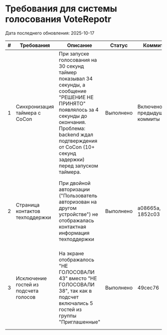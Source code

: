 # Требования для системы голосования VoteRepotr

Дата последнего обновления: 2025-10-17

| # | Требования | Описание | Статус | Коммит | Важные детали |
|---|------------|----------|--------|--------|---------------|
| 1 | Синхронизация таймера с CoCon | При запуске голосования на 30 секунд таймер показывал 34 секунды, а сообщение "РЕШЕНИЕ НЕ ПРИНЯТО" появлялось за 4 секунды до окончания. Проблема: backend ждал подтверждения от CoCon (10+ секунд задержки) перед запуском таймера. | Выполнено | Включено в предыдущие коммиты | **Архитектура**: Сайт - мастер данных, CoCon - слейв. При старте: сайт запускает таймер сразу, команда CoCon отправляется в фоне (fire-and-forget). При остановке: ждем подтверждения от CoCon, затем показываем результат. **Файлы**: vote.cjs (функции findConnectorSocket, dispatchVoteCommand) |
| 2 | Страница контактов техподдержки | При двойной авторизации ("Пользователь авторизован на другом устройстве") не отображалась контактная информация техподдержки | Выполнено | a08665a, 1852c03 | **Компоненты**: contacts.cjs (API GET/POST), Contact model в Prisma schema, auth.cjs (возврат contact при 403), LoginPage.jsx (отображение). **База данных**: таблица Contact с полями name, phone |
| 3 | Исключение гостей из подсчета голосов | На экране отображалось "НЕ ГОЛОСОВАЛИ 43" вместо "НЕ ГОЛОСОВАЛИ 38", так как в подсчет включались 5 гостей из группы "Приглашенные" | Выполнено | 49cec76 | **Логика фильтрации**: Исключаем division с именем "приглашенные" (убираем 👥 emoji, toLowerCase). **Локации в vote.cjs**: строки 822-835 (создание VoteResult), строки 903-916 (setTimeout callback). **Референс**: server.cjs строки 509-513 |

